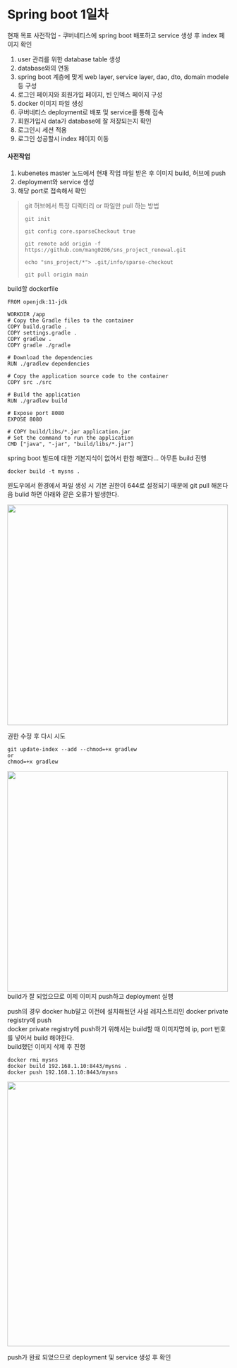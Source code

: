 Spring boot 1일차
======

현재 목표
사전작업 - 쿠버네티스에 spring boot 배포하고 service 생성 후 index 페이지 확인

1. user 관리를 위한 database table 생성
2. database와의 연동
3. spring boot 계층에 맞게 web layer, service layer, dao, dto, domain modele등 구성
4. 로그인 페이지와 회원가입 페이지, 빈 인덱스 페이지 구성
5. docker 이미지 파일 생성
6. 쿠버네티스 deployment로 배포 및 service를 통해 접속
7. 회원가입시 data가 database에 잘 저장되는지 확인
8. 로그인시 세션 적용
9. 로그인 성공할시 index 페이지 이동

#### 사전작업
1. kubenetes master 노드에서 현재 작업 파일 받은 후 이미지 build, 허브에 push
2. deployment와 service 생성
3. 해당 port로 접속해서 확인

> git 허브에서 특정 디렉터리 or 파일만 pull 하는 방법
> ```
> git init
> 
> git config core.sparseCheckout true
> 
> git remote add origin -f https://github.com/mang0206/sns_project_renewal.git
> 
> echo "sns_project/*"> .git/info/sparse-checkout
> 
> git pull origin main
> ```

build할 dockerfile
```
FROM openjdk:11-jdk

WORKDIR /app
# Copy the Gradle files to the container
COPY build.gradle .
COPY settings.gradle .
COPY gradlew .
COPY gradle ./gradle

# Download the dependencies
RUN ./gradlew dependencies

# Copy the application source code to the container
COPY src ./src

# Build the application
RUN ./gradlew build

# Expose port 8080
EXPOSE 8080

# COPY build/libs/*.jar application.jar
# Set the command to run the application
CMD ["java", "-jar", "build/libs/*.jar"]
```

spring boot 빌드에 대한 기본지식이 없어서 한참 해맸다... 아무튼 build 진행

```
docker build -t mysns .
```
윈도우에서 환경에서 파일 생성 시 기본 권한이 644로 설정되기 때문에 git pull 해온다음 bulid 하면 아래와 같은 오류가 발생한다.

<img src="https://user-images.githubusercontent.com/86212081/227753245-556edcb4-4860-4aa7-b118-4bc45743dc7d.png" width=500>

권한 수정 후 다시 시도
```
git update-index --add --chmod=+x gradlew
or
chmod=+x gradlew
```

<img src="https://user-images.githubusercontent.com/86212081/227756468-bc677e09-37e5-47e2-b654-25039551245c.png" width=500>
build가 잘 되었으므로 이제 이미지 push하고 deployment 실행

push의 경우 docker hub말고 이전에 설치해뒀던 사설 레지스트리인 docker private registry에 push  
docker private registry에 push하기 위해서는 build할 때 이미지명에 ip, port 번호를 넣어서 build 해야한다.  
build했던 이미지 삭제 후 진행
```
docker rmi mysns
docker build 192.168.1.10:8443/mysns .
docker push 192.168.1.10:8443/mysns
```
<img src="https://user-images.githubusercontent.com/86212081/227762487-de53de77-555d-4a74-b346-8ec468f8f6ee.png" width=600>

push가 완료 되었으므로 deployment 및 service 생성 후 확인

